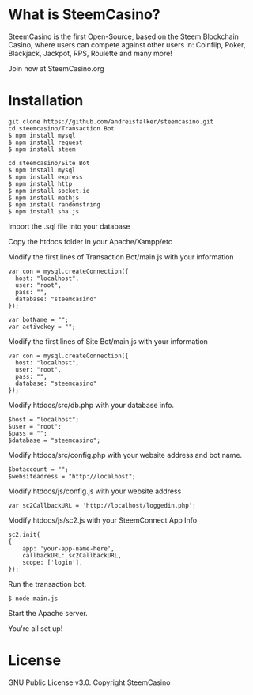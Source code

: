 # What is SteemCasino?
SteemCasino is the first Open-Source, based on the Steem Blockchain Casino, where users can compete against other users in: Coinflip, Poker, Blackjack, Jackpot, RPS, Roulette and many more!

Join now at SteemCasino.org

# Installation
```
git clone https://github.com/andreistalker/steemcasino.git
cd steemcasino/Transaction Bot
$ npm install mysql
$ npm install request
$ npm install steem

cd steemcasino/Site Bot
$ npm install mysql
$ npm install express
$ npm install http
$ npm install socket.io
$ npm install mathjs
$ npm install randomstring
$ npm install sha.js
```

Import the .sql file into your database

Copy the htdocs folder in your Apache/Xampp/etc

Modify the first lines of Transaction Bot/main.js with your information
```
var con = mysql.createConnection({
  host: "localhost",
  user: "root",
  pass: "",
  database: "steemcasino"
});
```
```
var botName = "";
var activekey = "";
```

Modify the first lines of Site Bot/main.js with your information
```
var con = mysql.createConnection({
  host: "localhost",
  user: "root",
  pass: "",
  database: "steemcasino"
});
```

Modify htdocs/src/db.php with your database info.
```
$host = "localhost";
$user = "root";
$pass = "";
$database = "steemcasino";
```

Modify htdocs/src/config.php with your website address and bot name.
```
$botaccount = "";
$websiteadress = "http://localhost";
```

Modify htdocs/js/config.js with your website address
```
var sc2CallbackURL = 'http://localhost/loggedin.php';
```

Modify htdocs/js/sc2.js with your SteemConnect App Info
```
sc2.init(
{
	app: 'your-app-name-here',
	callbackURL: sc2CallbackURL,
	scope: ['login'],
});
```

Run the transaction bot.
```
$ node main.js
```

Start the Apache server.

You're all set up!

# License
GNU Public License v3.0. Copyright SteemCasino
